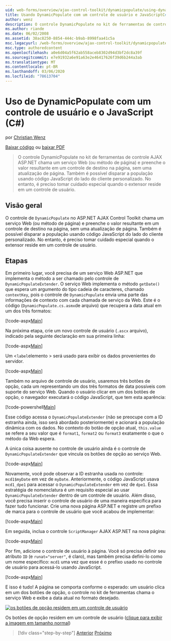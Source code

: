 ```yaml
---
uid: web-forms/overview/ajax-control-toolkit/dynamicpopulate/using-dynamicpopulate-with-a-user-control-and-javascript-cs
title: Usando DynamicPopulate com um controle de usuário e JavaScriptC#() | Microsoft Docs
author: wenz
description: O controle DynamicPopulate no kit de ferramentas de controle AJAX ASP.NET chama um serviço Web (ou método de página) e preenche o valor resultante em um controle de destino em t...
ms.author: riande
ms.date: 06/02/2008
ms.assetid: 38ac8250-8854-444c-b9ab-8998faa41c5a
msc.legacyurl: /web-forms/overview/ajax-control-toolkit/dynamicpopulate/using-dynamicpopulate-with-a-user-control-and-javascript-cs
msc.type: authoredcontent
ms.openlocfilehash: a0e6d04a5f62ab558aceb8302d94d3bf2dc8a39f
ms.sourcegitcommit: e7e91932a6e91a63e2e46417626f39d6b244a3ab
ms.translationtype: MT
ms.contentlocale: pt-BR
ms.lasthandoff: 03/06/2020
ms.locfileid: "78613704"
---
```

# <a name="using-dynamicpopulate-with-a-user-control-and-javascript-c"></a>Uso de DynamicPopulate com um controle de usuário e o JavaScript (C#)

por [Christian Wenz](https://github.com/wenz)

[Baixar código](https://download.microsoft.com/download/d/8/f/d8f2f6f9-1b7c-46ad-9252-e1fc81bdea3e/dynamicpopulate2.cs.zip) ou [baixar PDF](https://download.microsoft.com/download/b/6/a/b6ae89ee-df69-4c87-9bfb-ad1eb2b23373/dynamicpopulate2CS.pdf)

> O controle DynamicPopulate no kit de ferramentas de controle AJAX ASP.NET chama um serviço Web (ou método de página) e preenche o valor resultante em um controle de destino na página, sem uma atualização de página. Também é possível disparar a população usando código JavaScript do lado do cliente personalizado. No entanto, é preciso tomar cuidado especial quando o extensor reside em um controle de usuário.

## <a name="overview"></a>Visão geral

O controle de `DynamicPopulate` no ASP.NET AJAX Control Toolkit chama um serviço Web (ou método de página) e preenche o valor resultante em um controle de destino na página, sem uma atualização de página. Também é possível disparar a população usando código JavaScript do lado do cliente personalizado. No entanto, é preciso tomar cuidado especial quando o extensor reside em um controle de usuário.

## <a name="steps"></a>Etapas

Em primeiro lugar, você precisa de um serviço Web ASP.NET que implementa o método a ser chamado pelo controle de `DynamicPopulateExtender`. O serviço Web implementa o método `getDate()` que espera um argumento do tipo cadeia de caracteres, chamado `contextKey`, pois o controle de `DynamicPopulate` envia uma parte das informações de contexto com cada chamada de serviço da Web. Este é o código (`DynamicPopulate.cs.asmx`de arquivo) que recupera a data atual em um dos três formatos:

[!code-aspx[Main](using-dynamicpopulate-with-a-user-control-and-javascript-cs/samples/sample1.aspx)]

Na próxima etapa, crie um novo controle de usuário (`.ascx` arquivo), indicado pela seguinte declaração em sua primeira linha:

[!code-aspx[Main](using-dynamicpopulate-with-a-user-control-and-javascript-cs/samples/sample2.aspx)]

Um &lt;`label`elemento &gt; será usado para exibir os dados provenientes do servidor.

[!code-aspx[Main](using-dynamicpopulate-with-a-user-control-and-javascript-cs/samples/sample3.aspx)]

Também no arquivo de controle de usuário, usaremos três botões de opção, cada um representando um dos três formatos de data possíveis com suporte do serviço Web. Quando o usuário clicar em um dos botões de opção, o navegador executará o código JavaScript, que tem esta aparência:

[!code-powershell[Main](using-dynamicpopulate-with-a-user-control-and-javascript-cs/samples/sample4.ps1)]

Esse código acessa o `DynamicPopulateExtender` (não se preocupe com a ID estranha ainda, isso será abordado posteriormente) e acionará a população dinâmica com os dados. No contexto do botão de opção atual, `this.value` se refere a seu valor que é `format1`, `format2` ou `format3` exatamente o que o método da Web espera.

A única coisa ausente no controle de usuário ainda é o controle de `DynamicPopulateExtender` que vincula os botões de opção ao serviço Web.

[!code-aspx[Main](using-dynamicpopulate-with-a-user-control-and-javascript-cs/samples/sample5.aspx)]

Novamente, você pode observar a ID estranha usada no controle: `mcd1$myDate` em vez de `myDate`. Anteriormente, o código JavaScript usava `mcd1_dpe1` para acessar o `DynamicPopulateExtender` em vez de `dpe1`. Essa estratégia de nomenclatura é um requisito especial ao usar `DynamicPopulateExtender` dentro de um controle de usuário. Além disso, você precisa inserir o controle de usuário de uma maneira específica para fazer tudo funcionar. Crie uma nova página ASP.NET e registre um prefixo de marca para o controle de usuário que você acabou de implementar:

[!code-aspx[Main](using-dynamicpopulate-with-a-user-control-and-javascript-cs/samples/sample6.aspx)]

Em seguida, inclua o controle `ScriptManager` AJAX ASP.NET na nova página:

[!code-aspx[Main](using-dynamicpopulate-with-a-user-control-and-javascript-cs/samples/sample7.aspx)]

Por fim, adicione o controle de usuário à página. Você só precisa definir seu atributo `ID` (e `runat="server"`, é claro), mas também precisa defini-lo como um nome específico: `mcd1` uma vez que esse é o prefixo usado no controle de usuário para acessá-lo usando JavaScript.

[!code-aspx[Main](using-dynamicpopulate-with-a-user-control-and-javascript-cs/samples/sample8.aspx)]

E isso é tudo! A página se comporta conforme o esperado: um usuário clica em um dos botões de opção, o controle no kit de ferramentas chama o serviço Web e exibe a data atual no formato desejado.

[![os botões de opção residem em um controle de usuário](using-dynamicpopulate-with-a-user-control-and-javascript-cs/_static/image2.png)](using-dynamicpopulate-with-a-user-control-and-javascript-cs/_static/image1.png)

Os botões de opção residem em um controle de usuário ([clique para exibir a imagem em tamanho normal](using-dynamicpopulate-with-a-user-control-and-javascript-cs/_static/image3.png))

> [!div class="step-by-step"]
> [Anterior](dynamically-populating-a-control-using-javascript-code-cs.md)
> [Próximo](dynamically-populating-a-control-vb.md)
